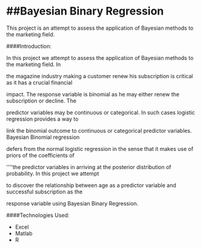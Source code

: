 ##Bayesian Binary Regression
==============================

This project is an attempt to assess the application of Bayesian methods to the marketing field.

####Introduction:


In this project we attempt to assess the application of Bayesian methods to the marketing field. In 

the magazine industry making a customer renew his subscription is critical as it has a crucial financial 

impact. The response variable is binomial as he may either renew the subscription or decline. The 

predictor variables may be continuous or categorical. In such cases logistic regression provides a way to 

link the binomial outcome to continuous or categorical predictor variables. Bayesian Binomial regression 

defers from the normal logistic regression in the sense that it makes use of priors of the coefficients of 

''''the predictor variables in arriving at the posterior distribution of probability. In this project we attempt 

to discover the relationship between age as a predictor variable and successful subscription as the 

response variable using Bayesian Binary Regression.

####Technologies Used:


* Excel
* Matlab
* R

